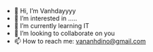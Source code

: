 - 👋 Hi, I’m Vanhdayyyy
- 👀 I’m interested in .....
- 🌱 I’m currently learning IT
- 💞️ I’m looking to collaborate on you
- 📫 How to reach me: vananhdino@gmail.com

<!---
DuongVanAnhh/DuongVanAnhh is a ✨ special ✨ repository because its `README.md` (this file) appears on your GitHub profile.
You can click the Preview link to take a look at your changes.
--->
